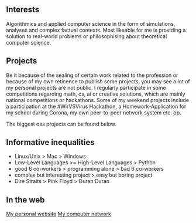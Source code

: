## Interests
Algorithmics and applied computer science in the form of simulations, analyses and complex factual contexts. Most likeable for me is providing a solution to real-world problems or philosophising about theoretical computer science.
## Projects
Be it because of the sealing of certain work related to the profession or because of my own reticence to publish some projects, you may see a lot of my personal projects are not public. I regularly participate in some competitions regarding math, cs, ai or creative solutions, which are mainly national competitions or hackathons.
Some of my weekend projects include a participation at the #WirVSVirus Hackathon, a Homework-Application for my school during Corona, my own peer-to-peer network system etc. pp.

The biggest oss projects can be found below.
## Informative inequalities
- Linux/Unix > Mac > Windows
- Low-Level Languages >= High-Level Languages > Python
- good 6 co-workers > programming alone > bad 6 co-workers
- complex but interesting project > easy but boring project
- Dire Straits > Pink Floyd  > Duran Duran
## In the web
[My personal website](https://yves.vos.codes)
[My computer network](https://ultranetz.com)
